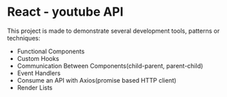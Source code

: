 # React - youtube API

This project is made to demonstrate several development tools, patterns or techniques:

- Functional Components
- Custom Hooks
- Communication Between Components(child-parent, parent-child)
- Event Handlers
- Consume an API with Axios(promise based HTTP client)
- Render Lists
